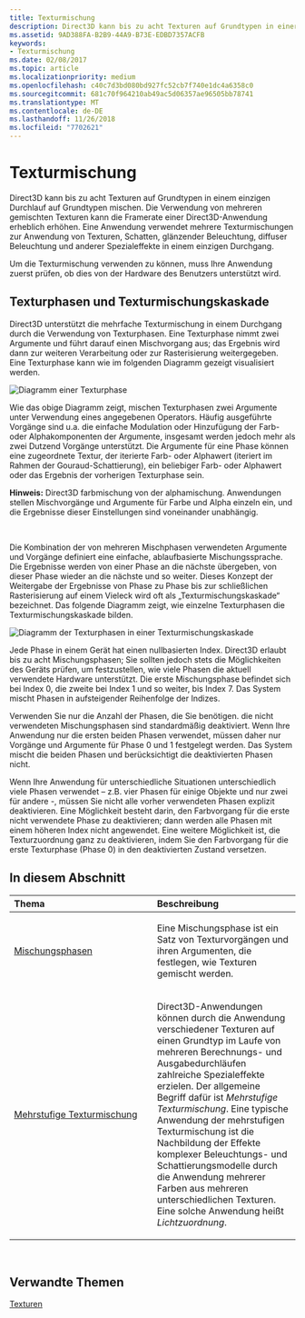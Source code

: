 ```yaml
---
title: Texturmischung
description: Direct3D kann bis zu acht Texturen auf Grundtypen in einer einzigen Übergabe auf Grundtypen mischen.
ms.assetid: 9AD388FA-B2B9-44A9-B73E-EDBD7357ACFB
keywords:
- Texturmischung
ms.date: 02/08/2017
ms.topic: article
ms.localizationpriority: medium
ms.openlocfilehash: c40c7d3bd080bd927fc52cb7f740e1dc4a6358c0
ms.sourcegitcommit: 681c70f964210ab49ac5d06357ae96505bb78741
ms.translationtype: MT
ms.contentlocale: de-DE
ms.lasthandoff: 11/26/2018
ms.locfileid: "7702621"
---
```

# <a name="texture-blending"></a>Texturmischung


Direct3D kann bis zu acht Texturen auf Grundtypen in einem einzigen Durchlauf auf Grundtypen mischen. Die Verwendung von mehreren gemischten Texturen kann die Framerate einer Direct3D-Anwendung erheblich erhöhen. Eine Anwendung verwendet mehrere Texturmischungen zur Anwendung von Texturen, Schatten, glänzender Beleuchtung, diffuser Beleuchtung und anderer Spezialeffekte in einem einzigen Durchgang.

Um die Texturmischung verwenden zu können, muss Ihre Anwendung zuerst prüfen, ob dies von der Hardware des Benutzers unterstützt wird.

## <a name="span-idtexture-stages-and-the-texture-blending-cascadespanspan-idtexture-stages-and-the-texture-blending-cascadespanspan-idtexture-stages-and-the-texture-blending-cascadespantexture-stages-and-the-texture-blending-cascade"></a><span id="Texture-Stages-and-the-Texture-Blending-Cascade"></span><span id="texture-stages-and-the-texture-blending-cascade"></span><span id="TEXTURE-STAGES-AND-THE-TEXTURE-BLENDING-CASCADE"></span>Texturphasen und Texturmischungskaskade


Direct3D unterstützt die mehrfache Texturmischung in einem Durchgang durch die Verwendung von Texturphasen. Eine Texturphase nimmt zwei Argumente und führt darauf einen Mischvorgang aus; das Ergebnis wird dann zur weiteren Verarbeitung oder zur Rasterisierung weitergegeben. Eine Texturphase kann wie im folgenden Diagramm gezeigt visualisiert werden.

![Diagramm einer Texturphase](images/texstg.png)

Wie das obige Diagramm zeigt, mischen Texturphasen zwei Argumente unter Verwendung eines angegebenen Operators. Häufig ausgeführte Vorgänge sind u.a. die einfache Modulation oder Hinzufügung der Farb- oder Alphakomponenten der Argumente, insgesamt werden jedoch mehr als zwei Dutzend Vorgänge unterstützt. Die Argumente für eine Phase können eine zugeordnete Textur, der iterierte Farb- oder Alphawert (iteriert im Rahmen der Gouraud-Schattierung), ein beliebiger Farb- oder Alphawert oder das Ergebnis der vorherigen Texturphase sein.

**Hinweis:**  Direct3D farbmischung von der alphamischung. Anwendungen stellen Mischvorgänge und Argumente für Farbe und Alpha einzeln ein, und die Ergebnisse dieser Einstellungen sind voneinander unabhängig.

 

Die Kombination der von mehreren Mischphasen verwendeten Argumente und Vorgänge definiert eine einfache, ablaufbasierte Mischungssprache. Die Ergebnisse werden von einer Phase an die nächste übergeben, von dieser Phase wieder an die nächste und so weiter. Dieses Konzept der Weitergabe der Ergebnisse von Phase zu Phase bis zur schließlichen Rasterisierung auf einem Vieleck wird oft als „Texturmischungskaskade“ bezeichnet. Das folgende Diagramm zeigt, wie einzelne Texturphasen die Texturmischungskaskade bilden.

![Diagramm der Texturphasen in einer Texturmischungskaskade](images/tcascade.png)

Jede Phase in einem Gerät hat einen nullbasierten Index. Direct3D erlaubt bis zu acht Mischungsphasen; Sie sollten jedoch stets die Möglichkeiten des Geräts prüfen, um festzustellen, wie viele Phasen die aktuell verwendete Hardware unterstützt. Die erste Mischungsphase befindet sich bei Index 0, die zweite bei Index 1 und so weiter, bis Index 7. Das System mischt Phasen in aufsteigender Reihenfolge der Indizes.

Verwenden Sie nur die Anzahl der Phasen, die Sie benötigen. die nicht verwendeten Mischungsphasen sind standardmäßig deaktiviert. Wenn Ihre Anwendung nur die ersten beiden Phasen verwendet, müssen daher nur Vorgänge und Argumente für Phase 0 und 1 festgelegt werden. Das System mischt die beiden Phasen und berücksichtigt die deaktivierten Phasen nicht.

Wenn Ihre Anwendung für unterschiedliche Situationen unterschiedlich viele Phasen verwendet – z.B. vier Phasen für einige Objekte und nur zwei für andere -, müssen Sie nicht alle vorher verwendeten Phasen explizit deaktivieren. Eine Möglichkeit besteht darin, den Farbvorgang für die erste nicht verwendete Phase zu deaktivieren; dann werden alle Phasen mit einem höheren Index nicht angewendet. Eine weitere Möglichkeit ist, die Texturzuordnung ganz zu deaktivieren, indem Sie den Farbvorgang für die erste Texturphase (Phase 0) in den deaktivierten Zustand versetzen.

## <a name="span-idin-this-sectionspanin-this-section"></a><span id="in-this-section"></span>In diesem Abschnitt


<table>
<colgroup>
<col width="50%" />
<col width="50%" />
</colgroup>
<thead>
<tr class="header">
<th align="left">Thema</th>
<th align="left">Beschreibung</th>
</tr>
</thead>
<tbody>
<tr class="odd">
<td align="left"><p><a href="blending-stages.md">Mischungsphasen</a></p></td>
<td align="left"><p>Eine Mischungsphase ist ein Satz von Texturvorgängen und ihren Argumenten, die festlegen, wie Texturen gemischt werden.</p></td>
</tr>
<tr class="even">
<td align="left"><p><a href="multipass-texture-blending.md">Mehrstufige Texturmischung</a></p></td>
<td align="left"><p>Direct3D-Anwendungen können durch die Anwendung verschiedener Texturen auf einen Grundtyp im Laufe von mehreren Berechnungs- und Ausgabedurchläufen zahlreiche Spezialeffekte erzielen. Der allgemeine Begriff dafür ist <em>Mehrstufige Texturmischung</em>. Eine typische Anwendung der mehrstufigen Texturmischung ist die Nachbildung der Effekte komplexer Beleuchtungs- und Schattierungsmodelle durch die Anwendung mehrerer Farben aus mehreren unterschiedlichen Texturen. Eine solche Anwendung heißt <em>Lichtzuordnung</em>.</p></td>
</tr>
</tbody>
</table>

 

## <a name="span-idrelated-topicsspanrelated-topics"></a><span id="related-topics"></span>Verwandte Themen


[Texturen](textures.md)

 

 




